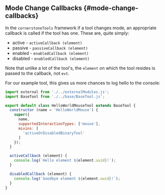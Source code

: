 ## Mode Change Callbacks {#mode-change-callbacks}

In the `cornerstoneTools` framework if a tool changes mode, an appropriate callback is called if the tool has one. These are, quite simply:

- active - `activeCallback (element)`
- passive - `passiveCallback (element)`
- enabled - `enabledCallback (element)`
- disabled - `enabledCallback (element)`

Note that unlike a lot of the tool's, the `element` on which the tool resides is passed to the callback, not `evt`.

For our example tool, this gives us more chances to log hello to the console:

```js
import external from './../externalModules.js';
import BaseTool from './../base/BaseTool.js';

export default class HelloWorldMouseTool extends BaseTool {
  constructor (name = 'HelloWorldMouse') {
    super({
      name,
      supportedInteractionTypes: ['mouse'],
      mixins: [
        'activeOrDisabledBinaryTool'
      ]
    });
  }

  activeCallback (element) {
    console.log(`Hello element ${element.uuid}!`);
  }

  disabledCallback (element) {
    console.log(`Goodbye element ${element.uuid}!`);
  }
}
```
